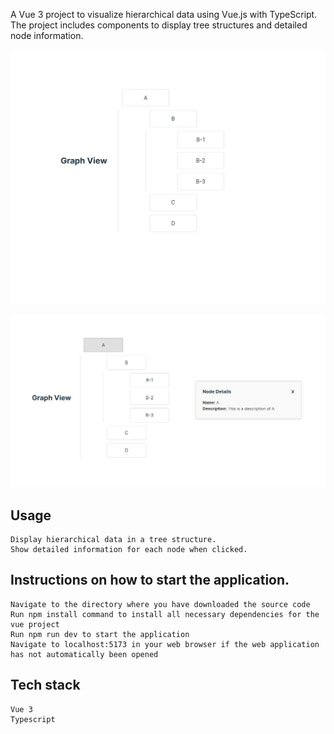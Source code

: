 A Vue 3 project to visualize hierarchical data using Vue.js with TypeScript. The project includes components to display tree structures and detailed node information.

![Screenshot](/public/screenshot.JPG)

![Screenshot](/public/screenshot2.JPG)

## Usage
	Display hierarchical data in a tree structure.
	Show detailed information for each node when clicked.

## Instructions on how to start the application.
	Navigate to the directory where you have downloaded the source code
	Run npm install command to install all necessary dependencies for the vue project 
	Run npm run dev to start the application
	Navigate to localhost:5173 in your web browser if the web application has not automatically been opened

## Tech stack
	Vue 3
    Typescript